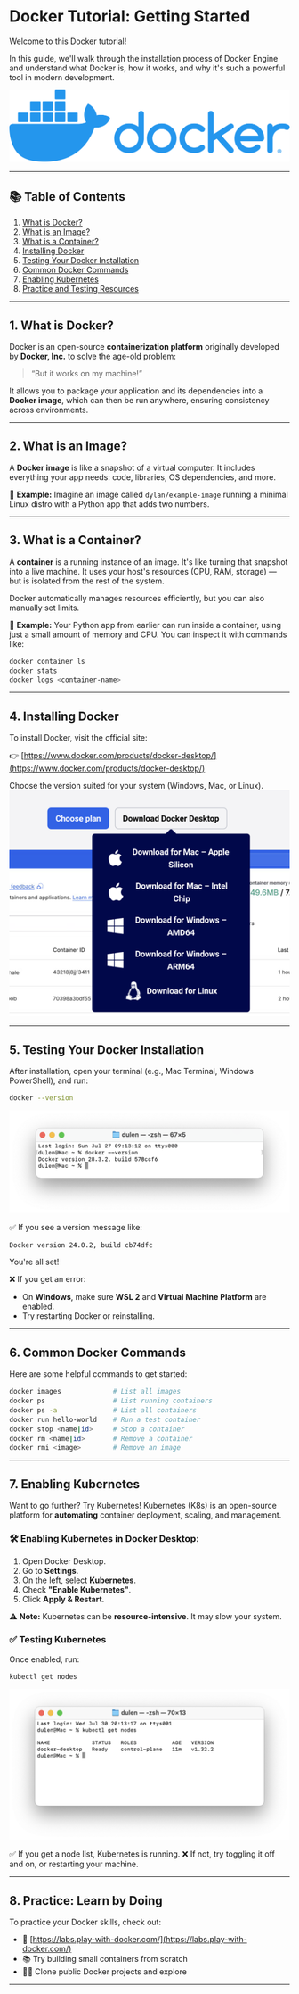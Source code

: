 # Docker Tutorial: Getting Started

Welcome to this Docker tutorial!

In this guide, we'll walk through the installation process of Docker Engine and understand what Docker is, how it works, and why it's such a powerful tool in modern development.

![Docker Logo](images/docker-logo.png)

---

## 📚 Table of Contents

1. [What is Docker?](#1-what-is-docker)
2. [What is an Image?](#2-what-is-an-image)
3. [What is a Container?](#3-what-is-a-container)
4. [Installing Docker](#4-installing-docker)
5. [Testing Your Docker Installation](#5-testing-your-docker-installation)
6. [Common Docker Commands](#6-common-docker-commands)
7. [Enabling Kubernetes](#7-enabling-kubernetes)
8. [Practice and Testing Resources](#8-practice-learn-by-doing)

---

## 1. What is Docker?

Docker is an open-source **containerization platform** originally developed by **Docker, Inc.** to solve the age-old problem:

> “But it works on my machine!”

It allows you to package your application and its dependencies into a **Docker image**, which can then be run anywhere, ensuring consistency across environments.

---

## 2. What is an Image?

A **Docker image** is like a snapshot of a virtual computer. It includes everything your app needs: code, libraries, OS dependencies, and more.

📌 **Example:**
Imagine an image called `dylan/example-image` running a minimal Linux distro with a Python app that adds two numbers.

---

## 3. What is a Container?

A **container** is a running instance of an image. It's like turning that snapshot into a live machine. It uses your host's resources (CPU, RAM, storage) — but is isolated from the rest of the system.

Docker automatically manages resources efficiently, but you can also manually set limits.

📌 **Example:**
Your Python app from earlier can run inside a container, using just a small amount of memory and CPU. You can inspect it with commands like:

```bash
docker container ls
docker stats
docker logs <container-name>
```

---

## 4. Installing Docker

To install Docker, visit the official site:

👉 [https://www.docker.com/products/docker-desktop/](https://www.docker.com/products/docker-desktop/)

Choose the version suited for your system (Windows, Mac, or Linux).
![Docker Download](images/download-docker.png)

---

## 5. Testing Your Docker Installation

After installation, open your terminal (e.g., Mac Terminal, Windows PowerShell), and run:

```bash
docker --version
```

![Docker Version](images/docker-version.png)

✅ If you see a version message like:

```
Docker version 24.0.2, build cb74dfc
```

You're all set!

❌ If you get an error:

* On **Windows**, make sure **WSL 2** and **Virtual Machine Platform** are enabled.
* Try restarting Docker or reinstalling.

---

## 6. Common Docker Commands

Here are some helpful commands to get started:

```bash
docker images             # List all images
docker ps                 # List running containers
docker ps -a              # List all containers
docker run hello-world    # Run a test container
docker stop <name|id>     # Stop a container
docker rm <name|id>       # Remove a container
docker rmi <image>        # Remove an image
```

---

## 7. Enabling Kubernetes

Want to go further? Try Kubernetes!
Kubernetes (K8s) is an open-source platform for **automating** container deployment, scaling, and management.

### 🛠️ Enabling Kubernetes in Docker Desktop:

1. Open Docker Desktop.
2. Go to **Settings**.
3. On the left, select **Kubernetes**.
4. Check **"Enable Kubernetes"**.
5. Click **Apply & Restart**.

⚠️ **Note:** Kubernetes can be **resource-intensive**. It may slow your system.

### ✅ Testing Kubernetes

Once enabled, run:

```bash
kubectl get nodes
```

![kubernetes nodes](images/get-nodes.png)

✅ If you get a node list, Kubernetes is running.
❌ If not, try toggling it off and on, or restarting your machine.

---

## 8. Practice: Learn by Doing

To practice your Docker skills, check out:

* 🧺 [https://labs.play-with-docker.com/](https://labs.play-with-docker.com/)
* 📚 Try building small containers from scratch
* 👨‍💻 Clone public Docker projects and explore

---
